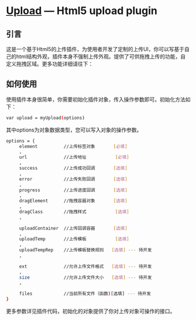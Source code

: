 [Upload](https://github.com/jnxyx/upload) — Html5 upload plugin
==================================================


引言
--------------------------------------

这是一个基于Html5的上传插件，为使用者开发了定制的上传UI，你可以写基于自己的html结构外观，插件本身不强制上传外观。提供了可供拖拽上传的功能，自定义拖拽区域。更多功能详细请往下：


如何使用
--------------------------------------

使用插件本身很简单，你需要初始化插件对象，传入操作参数即可。初始化方法如下：

```bash
var upload = myUpload(options)
```

其中options为对象数据类型，您可以写入对象的操作参数。

```bash
options = {
	 element          //上传标签对象       [必填]
	 ,
	 url              //上传地址           [必填]
	 ,
	 success          //上传成功回调       [选填]
	 ,
	 error            //上传失败回调       [选填]
	 ,
	 progress         //上传进度回调       [选填]
	 ,
	 dragElement      //拖拽容器对象       [选填]
	 ,
	 dragClass        //拖拽样式           [选填]
	 ,
	  
	 uploadContainer  //上传回调容器       [选填]
	 ,
	 uploadTemp       //上传模板           [选填]
	 ,
	 uploadTempRep    //上传模板替换规则   [选填] --- 待开发
	 ,
	 
	 ext              //允许上传文件格式   [选填] --- 待开发
	 ,
	 size             //允许上传文件大小   [选填] --- 待开发
	 ,
	  
	 files            //当前所有文件（函数)[选填] --- 待开发
}
```

更多参数详见插件代码，初始化的对象提供了你对上传对象可操作的接口。